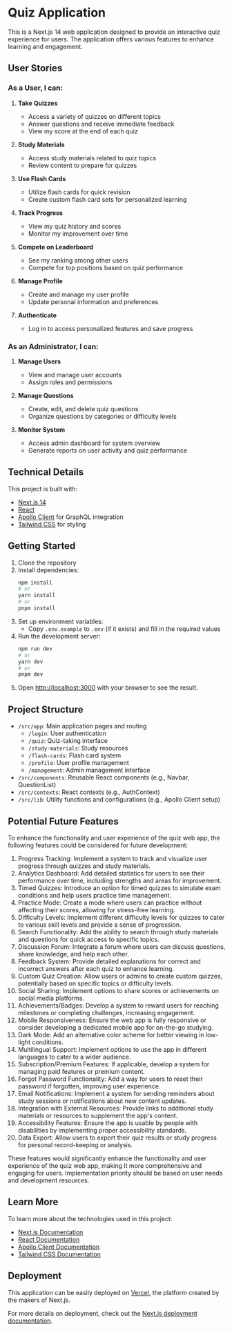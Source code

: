# Quiz Application

This is a Next.js 14 web application designed to provide an interactive quiz experience for users. The application offers various features to enhance learning and engagement.

## User Stories

### As a User, I can:

1. **Take Quizzes**

   - Access a variety of quizzes on different topics
   - Answer questions and receive immediate feedback
   - View my score at the end of each quiz

2. **Study Materials**

   - Access study materials related to quiz topics
   - Review content to prepare for quizzes

3. **Use Flash Cards**

   - Utilize flash cards for quick revision
   - Create custom flash card sets for personalized learning

4. **Track Progress**

   - View my quiz history and scores
   - Monitor my improvement over time

5. **Compete on Leaderboard**

   - See my ranking among other users
   - Compete for top positions based on quiz performance

6. **Manage Profile**

   - Create and manage my user profile
   - Update personal information and preferences

7. **Authenticate**
   - Log in to access personalized features and save progress

### As an Administrator, I can:

1. **Manage Users**

   - View and manage user accounts
   - Assign roles and permissions

2. **Manage Questions**

   - Create, edit, and delete quiz questions
   - Organize questions by categories or difficulty levels

3. **Monitor System**
   - Access admin dashboard for system overview
   - Generate reports on user activity and quiz performance

## Technical Details

This project is built with:

- [Next.js 14](https://nextjs.org/)
- [React](https://reactjs.org/)
- [Apollo Client](https://www.apollographql.com/docs/react/) for GraphQL integration
- [Tailwind CSS](https://tailwindcss.com/) for styling

## Getting Started

1. Clone the repository
2. Install dependencies:
   ```bash
   npm install
   # or
   yarn install
   # or
   pnpm install
   ```
3. Set up environment variables:
   - Copy `.env.example` to `.env` (if it exists) and fill in the required values
4. Run the development server:
   ```bash
   npm run dev
   # or
   yarn dev
   # or
   pnpm dev
   ```
5. Open [http://localhost:3000](http://localhost:3000) with your browser to see the result.

## Project Structure

- `/src/app`: Main application pages and routing
  - `/login`: User authentication
  - `/quiz`: Quiz-taking interface
  - `/study-materials`: Study resources
  - `/flash-cards`: Flash card system
  - `/profile`: User profile management
  - `/management`: Admin management interface
- `/src/components`: Reusable React components (e.g., Navbar, QuestionList)
- `/src/contexts`: React contexts (e.g., AuthContext)
- `/src/lib`: Utility functions and configurations (e.g., Apollo Client setup)

## Potential Future Features

To enhance the functionality and user experience of the quiz web app, the following features could be considered for future development:

1. Progress Tracking: Implement a system to track and visualize user progress through quizzes and study materials.
2. Analytics Dashboard: Add detailed statistics for users to see their performance over time, including strengths and areas for improvement.
3. Timed Quizzes: Introduce an option for timed quizzes to simulate exam conditions and help users practice time management.
4. Practice Mode: Create a mode where users can practice without affecting their scores, allowing for stress-free learning.
5. Difficulty Levels: Implement different difficulty levels for quizzes to cater to various skill levels and provide a sense of progression.
6. Search Functionality: Add the ability to search through study materials and questions for quick access to specific topics.
7. Discussion Forum: Integrate a forum where users can discuss questions, share knowledge, and help each other.
8. Feedback System: Provide detailed explanations for correct and incorrect answers after each quiz to enhance learning.
9. Custom Quiz Creation: Allow users or admins to create custom quizzes, potentially based on specific topics or difficulty levels.
10. Social Sharing: Implement options to share scores or achievements on social media platforms.
11. Achievements/Badges: Develop a system to reward users for reaching milestones or completing challenges, increasing engagement.
12. Mobile Responsiveness: Ensure the web app is fully responsive or consider developing a dedicated mobile app for on-the-go studying.
13. Dark Mode: Add an alternative color scheme for better viewing in low-light conditions.
14. Multilingual Support: Implement options to use the app in different languages to cater to a wider audience.
15. Subscription/Premium Features: If applicable, develop a system for managing paid features or premium content.
16. Forgot Password Functionality: Add a way for users to reset their password if forgotten, improving user experience.
17. Email Notifications: Implement a system for sending reminders about study sessions or notifications about new content updates.
18. Integration with External Resources: Provide links to additional study materials or resources to supplement the app's content.
19. Accessibility Features: Ensure the app is usable by people with disabilities by implementing proper accessibility standards.
20. Data Export: Allow users to export their quiz results or study progress for personal record-keeping or analysis.

These features would significantly enhance the functionality and user experience of the quiz web app, making it more comprehensive and engaging for users. Implementation priority should be based on user needs and development resources.

## Learn More

To learn more about the technologies used in this project:

- [Next.js Documentation](https://nextjs.org/docs)
- [React Documentation](https://reactjs.org/docs/getting-started.html)
- [Apollo Client Documentation](https://www.apollographql.com/docs/react/)
- [Tailwind CSS Documentation](https://tailwindcss.com/docs)

## Deployment

This application can be easily deployed on [Vercel](https://vercel.com/), the platform created by the makers of Next.js.

For more details on deployment, check out the [Next.js deployment documentation](https://nextjs.org/docs/app/building-your-application/deploying).
